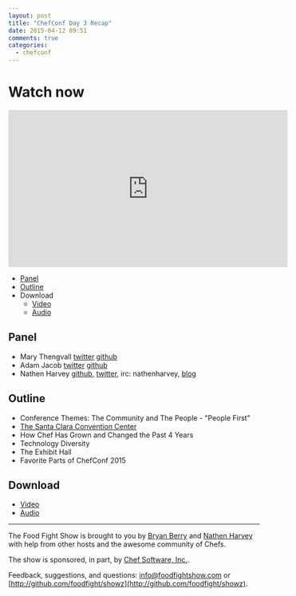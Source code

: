 ```yaml
---
layout: post
title: "ChefConf Day 3 Recap"
date: 2015-04-12 09:51
comments: true
categories: 
  - chefconf
---
```

# Watch now

<iframe width="560" height="315" src="https://www.youtube.com/embed/W_8JS7EvaOE" frameborder="0" allowfullscreen></iframe>

* [Panel](http://foodfightshow.org/2015/04/chefconf-day-3-recap.html#panel)
* [Outline](http://foodfightshow.org/2015/04/chefconf-day-3-recap.html#outline)
* Download
  * [Video](http://youtu.be/W_8JS7EvaOE)
  * [Audio](http://traffic.libsyn.com/foodfight/FFS091ChefConf2015Day3Recap.mp3)

Panel<a name="panel"></a>
-----

* Mary Thengvall [twitter](https://twitter.com/mary_grace) [github](https://github.com/mary-grace)
* Adam Jacob [twitter](https://twitter.com/adamhjk) [github](https://github.com/adamhjk)
* Nathen Harvey [github](http://github.com/nathenharvey), [twitter](http://twitter.com/nathenharvey), irc: nathenharvey, [blog](http://nathenharvey.com)

Outline<a name="outline"></a>
-------

* Conference Themes: The Community and The People - "People First"
* [The Santa Clara Convention Center](http://www.santaclara.org/conventioncenter/)
* How Chef Has Grown and Changed the Past 4 Years
* Technology Diversity
* The Exhibit Hall
* Favorite Parts of ChefConf 2015

Download
--------
* [Video](http://youtu.be/W_8JS7EvaOE)
* [Audio](http://traffic.libsyn.com/foodfight/FFS091ChefConf2015Day3Recap.mp3)

<hr />

The Food Fight Show is brought to you by [Bryan Berry](https://twitter.com/bryanwb) and [Nathen Harvey](https://twitter.com/nathenharvey) with help from other hosts and the awesome community of Chefs.

The show is sponsored, in part, by [Chef Software, Inc.](http://chef.io).

Feedback, suggestions, and questions:  [info@foodfightshow.com](mailto:info@foodfightshow.com) or  [http://github.com/foodfight/showz](http://github.com/foodfight/showz).
